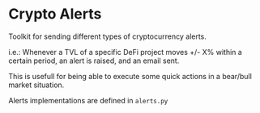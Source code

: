 # Crypto Alerts

Toolkit for sending different types of cryptocurrency alerts.

i.e.: Whenever a TVL of a specific DeFi project moves +/- X% within a certain period, an alert is raised, and an email sent. 

This is usefull for being able to execute some quick actions in a bear/bull market situation.

Alerts implementations are defined in ```alerts.py```